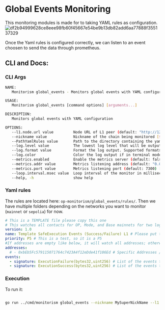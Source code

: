 # Global Events Monitoring

This monitoring modules is made for to taking YAML rules as configuration.
![df2b94999628ce8eee98fb60f45667e54be9b13db82add6aa77888f355137329](https://github.com/ethereum-optimism/monitorism/assets/23560242/b8d36a0f-8a17-4e22-be5a-3e9f3586b3ab)

Once the Yaml rules is configured correctly, we can listen to an event choosen to send the data through prometheus.

## CLI and Docs:

### CLI Args

```bash
NAME:
   Monitorism global_events - Monitors global events with YAML configuration

USAGE:
   Monitorism global_events [command options] [arguments...]

DESCRIPTION:
   Monitors global events with YAML configuration

OPTIONS:
   --l1.node.url value         Node URL of L1 peer (default: "http://127.0.0.1:8545") [$GLOBAL_EVENT_MON_L1_NODE_URL]
   --nickname value            Nickname of the chain being monitored [$GLOBAL_EVENT_MON_NICKNAME]
   --PathYamlRules value       Path to the directory containing the yaml files with the events to monitor [$GLOBAL_EVENT_MON_PATH_YAML]
   --log.level value           The lowest log level that will be output (default: INFO) [$MONITORISM_LOG_LEVEL]
   --log.format value          Format the log output. Supported formats: 'text', 'terminal', 'logfmt', 'json', 'json-pretty', (default: text) [$MONITORISM_LOG_FORMAT]
   --log.color                 Color the log output if in terminal mode (default: false) [$MONITORISM_LOG_COLOR]
   --metrics.enabled           Enable the metrics server (default: false) [$MONITORISM_METRICS_ENABLED]
   --metrics.addr value        Metrics listening address (default: "0.0.0.0") [$MONITORISM_METRICS_ADDR]
   --metrics.port value        Metrics listening port (default: 7300) [$MONITORISM_METRICS_PORT]
   --loop.interval.msec value  Loop interval of the monitor in milliseconds (default: 60000) [$MONITORISM_LOOP_INTERVAL_MSEC]
   --help, -h                  show help

```

### Yaml rules

The rules are located here: `op-monitorism/global_events/rules/`. Then we have multiple folders depending on the networks you want to monitor (`mainnet` or `sepolia`) for now.

```yaml
# This is a TEMPLATE file please copy this one
# This watches all contacts for OP, Mode, and Base mainnets for two logs.
version: 1.0
name: Template SafeExecution Events (Success/Failure) L1 # Please put the L1 or L2 at the end of the name.
priority: P5 # This is a test, so it is a P5
#If addresses are empty like below, it will watch all addresses; otherwise, you can address specific addresses.
addresses:
  # - 0xbEb5Fc579115071764c7423A4f12eDde41f106Ed # Specific Addresses /!\ We are not supporting EIP 3770 yet, if the address is not starting by 0x, this will panic by safety measure.
events:
  - signature: ExecutionFailure(bytes32,uint256) # List of the events to watch for the addresses.
  - signature: ExecutionSuccess(bytes32,uint256) # List of the events to watch for the addresses.
```

### Execution

To run it:

```bash

go run ../cmd/monitorism global_events --nickname MySuperNickName --l1.node.url https://localhost:8545 --PathYamlRules /tmp/Monitorism/op-monitorism/global_events/rules/rules_mainnet_L1 --loop.interval.msec 12000

```
